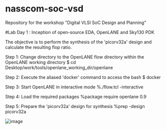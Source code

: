 # nasscom-soc-vsd
Repository for the workshop "Digital VLSI SoC Design and Planning"

#Lab Day 1 : Inception of open-source EDA, OpenLANE and Sky130 PDK

The objective is to perform the synthesis of the 'picorv32a' design and calculate the resulting flop ratio.


  Step 1: Change directory to the OpenLANE flow directory within the OpenLANE working directory
  $ cd Desktop/work/tools/openlane_working_dir/openlane

  Step 2: Execute the aliased 'docker' command to access the bash
  $ docker

  Step 3: Start OpenLANE in interactive mode
  %./flow.tcl -interactive

  Step 4: Load the required packages
  %package require openlane 0.9

  Step 5: Prepare the 'picorv32a' design for synthesis
  %prep -design picorv32a

  ![image](https://github.com/user-attachments/assets/0f97c4c5-c2f9-4dd9-8fd2-03afea07612d)

